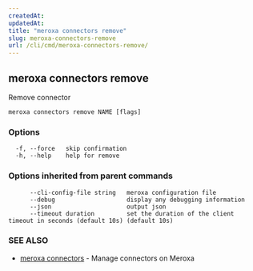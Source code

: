 ```yaml
---
createdAt: 
updatedAt: 
title: "meroxa connectors remove"
slug: meroxa-connectors-remove
url: /cli/cmd/meroxa-connectors-remove/
---
```

## meroxa connectors remove

Remove connector

```
meroxa connectors remove NAME [flags]
```

### Options

```
  -f, --force   skip confirmation
  -h, --help    help for remove
```

### Options inherited from parent commands

```
      --cli-config-file string   meroxa configuration file
      --debug                    display any debugging information
      --json                     output json
      --timeout duration         set the duration of the client timeout in seconds (default 10s) (default 10s)
```

### SEE ALSO

* [meroxa connectors](/cli/cmd/meroxa-connectors/)	 - Manage connectors on Meroxa

